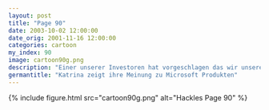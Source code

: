 ```yaml
---
layout: post
title: "Page 90"
date: 2003-10-02 12:00:00
date_orig: 2001-11-16 12:00:00
categories: cartoon
my_index: 90
image: cartoon90g.png
description: "Einer unserer Investoren hat vorgeschlagen das wir unsere Webprodukte auf Microsoft Produkten aufbauen ASP, VB und ActiveX Was denkst du Katrina Wut aufsteigende muss Hass kontrollieren muss professionell antworten Ok, streichen wir die Idee - zum nächsten Punkt Bin ich so durchschaubar Boss Dog Katrina Vittles"
germantitle: "Katrina zeigt ihre Meinung zu Microsoft Produkten"
---
```


{% include figure.html src="cartoon90g.png" alt="Hackles Page 90"  %}
